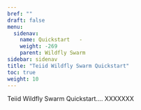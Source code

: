 ```yaml
---
bref: ""
draft: false
menu:
  sidenav:
    name: Quickstart   -
    weight: -269
    parent: Wildfly Swarm
sidebar: sidenav
title: "Teiid Wildfly Swarm Quickstart"
toc: true
weight: 10
---
```


Teiid Wildfly Swarm Quickstart.... XXXXXXX